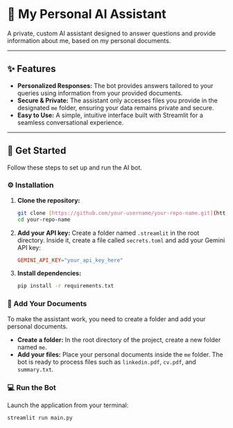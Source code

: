 # 🧠 My Personal AI Assistant

A private, custom AI assistant designed to answer questions and provide information about me, based on my personal documents.

---

## ✨ Features

- **Personalized Responses:** The bot provides answers tailored to your queries using information from your provided documents.
- **Secure & Private:** The assistant only accesses files you provide in the designated `me` folder, ensuring your data remains private and secure.
- **Easy to Use:** A simple, intuitive interface built with Streamlit for a seamless conversational experience.

---

## 🚀 Get Started

Follow these steps to set up and run the AI bot.

### ⚙️ Installation

1.  **Clone the repository:**
    ```bash
    git clone [https://github.com/your-username/your-repo-name.git](https://github.com/your-username/your-repo-name.git)
    cd your-repo-name
    ```

2.  **Add your API key:**
    Create a folder named `.streamlit` in the root directory. Inside it, create a file called `secrets.toml` and add your Gemini API key:
    ```toml
    GEMINI_API_KEY="your_api_key_here"
    ```

3.  **Install dependencies:**
    ```bash
    pip install -r requirements.txt
    ```

### 📁 Add Your Documents

To make the assistant work, you need to create a folder and add your personal documents.

-   **Create a folder:** In the root directory of the project, create a new folder named `me`.
-   **Add your files:** Place your personal documents inside the `me` folder. The bot is ready to process files such as `linkedin.pdf`, `cv.pdf`, and `summary.txt`.

### 💻 Run the Bot

Launch the application from your terminal:
```bash
streamlit run main.py

